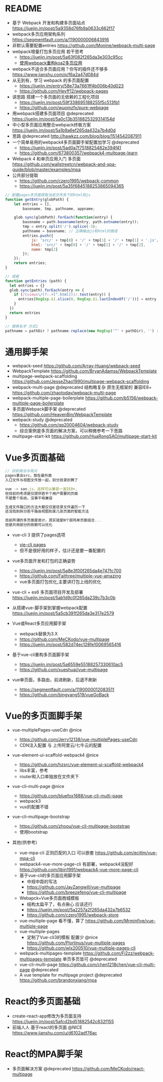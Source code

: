 # README

- 基于 Webpack 开发和构建多页面站点  <https://juejin.im/post/5a9358d76fb9a0633c662f17>
- webpack多页应用架构系列 https://segmentfault.com/a/1190000006843916
- 非默认需要配置entries  https://github.com/Monine/webpack-multi-page
- webpack增量打包多页应用 若干思考 
    - https://juejin.im/post/5a63f082f265da3e303c95cc 
    - [使用webpack重构koa2多页应用](http://www.guofengxian.com/2017/08/08/%E4%BD%BF%E7%94%A8webpack%E9%87%8D%E6%9E%84koa2%E5%A4%9A%E9%A1%B5%E5%BA%94%E7%94%A8/#more) 
- webpack不适合多页面应用？你写的插件还不够多 https://www.jianshu.com/p/f6a2a47d084d
- 从无到有，学习 webpack 的多页面配置 
    - https://juejin.im/entry/58e73a7661ff4b006b40d023
    - https://github.com/Heyff12/webpack-pages  
- 讲思路 搭建一个多页面的无依赖的工程化项目
    - https://juejin.im/post/59f338695188255f5c513fb1
    - https://github.com/wuomzfx/pure-webpage
- 用webpack搭建多页面项目 @deprecated https://juejin.im/post/5a0c13b3518825329314154d    
- 中小型多页面应用整合webpack终极方案 https://juejin.im/post/5a1b9a6ef265da432a7b4d0d    
- 思路 @deprecated http://hawkzz.com/blog/blog/1514542087911  
- 一个简单易用的webpack4多页面脚手架配置加学习 @deprecated
    - https://juejin.im/post/5ad0a7f7518825482e394f41
    - https://github.com/673800357/webpack4-multpage-learn
- Webpack 4 和单页应用入门 多页面 https://github.com/wallstreetcn/webpack-and-spa-guide/blob/master/examples/mpa
- 公共部分提取 
    - https://github.com/czero1995/webpack-common  
    - https://juejin.im/post/5a35f6845188253865094365


```js
// 配置pages多页面获取当前文件夹下的html和js
function getEntry(globPath) {
	let entries = [],
		basename, tmp, pathname, appname;

	glob.sync(globPath).forEach(function(entry) {
		basename = path.basename(entry, path.extname(entry));
		tmp = entry.split('/').splice(-3);
		pathname = basename; // 正确输出js和html的路径
		entries.push({
			js: 'src/' + tmp[0] + '/' + tmp[1] + '/' + tmp[1] + '.js',
			html: 'src/' + tmp[0] + '/' + tmp[1] + '/' + tmp[2],
			name: tmp[2]
		});
	});
	return entries;
}

// 或者
function getEntries (path) {
  let entries = {}
  glob.sync(path).forEach(entry => {
    if (/(views\/(?:.+[^.html]))/.test(entry)) {
      entries[RegExp.$1.slice(0, RegExp.$1.lastIndexOf('/'))] = entry
    }
  })
  return entries
}

// 替换名字 方式1
pathname = pathDir ? pathname.replace(new RegExp('^' + pathDir), '') : pathname;
```

# 通用脚手架

- webpack-seed https://github.com/Array-Huang/webpack-seed
- WebpackTemplate https://github.com/BryanAdamss/WebpackTemplate
- multipage-webpack-scaffolding https://github.com/JesseZhao1990/multipage-webpack-scaffolding
- webpack-multi-page @deprecated 结构略复杂 原生无框架的 兼容IE8+ <https://github.com/zhaotoday/webpack-multi-page>
- webpack-multiple-page-boilerplate <https://github.com/b5156/webpack-multiple-page-boilerplate>
- 多页面Webpack脚手架 @deprecated https://github.com/HeavenBin/WebpackTemplate
- webpack-study @deprecated
    - https://github.com/qq20004604/webpack-study  
    - 综合案例是多页面的解决方案，可以稍微参考一下思路    
- multipage-start-kit https://github.com/HuaRongSAO/multipage-start-kit

# Vue多页面基础

```jsx
// 目前做法与观点
pages拿出src，放在最外面
入口文件与视图文件放一起，别分目录折腾了

vue -> san.js，这样可以兼容一波IE8+,
但目前的考虑是仅提供若干个用户需要的页面
不是整个系统，没事干嘛兼容

生成文件路口的方法大都仅仅是目录文件遍历一下
还没找到拆分若干路由视图到某几张页面的智能方法

目前所谓的多页面是诡计，其实就是N个弱鸡单页面组合...
但是共用部分的依赖可以优化
```

- vue-cli 3 提供了pages选项 

    - [vie-cli pages](https://cli.vuejs.org/zh/guide/html-and-static-assets.html#%E6%9E%84%E5%BB%BA%E4%B8%80%E4%B8%AA%E5%A4%9A%E9%A1%B5%E5%BA%94%E7%94%A8)
    - 但不是很好用的样子，估计还是要一番配置的
  
- vue多页面开发和打包的正确姿势 

    - https://juejin.im/post/5a8e3f00f265da4e747fc700
    - https://github.com/Faithree/multiple-vue-amazing
    - vue多页面打包优化,主要讲打包上线的优化 
- vue-cli + es6 多页面项目开发及部署 https://juejin.im/post/5ab1d9c0f265da239c7b3c0b
- 从搭建vue-脚手架到掌握webpack配置 https://juejin.im/post/5a5cb391f265da3e317e2579
- Vue或React多页应用脚手架 
    - webpack替换为3.X  
    - https://github.com/MeCKodo/vue-multipage
    - https://juejin.im/post/582d74ec128fe10069565416
- 基于vue-cli重构多页面脚手架 
    - https://juejin.im/post/5a6559e55188257330610ac5
    - https://github.com/xueshuai/vue-multipage 
- vue单页面，多路由，前进刷新，后退不刷新 
    - https://segmentfault.com/a/1190000012083511
    - https://github.com/bingyang519/vueGoBack

# Vue的多页面脚手架

- vue-multiplePages-useCdn @nice 
    - https://github.com/Jerry12138/vue-multiplePages-useCdn 
    - CDN注入配置 与 上传阿里云/七牛云的配置 
- vue-element-ui-scaffold-webpack4 @nice 
    - https://github.com/hzsrc/vue-element-ui-scaffold-webpack4
    - libs丰富，参考
    - router和入口单独放在文件夹下
- vue-cli-multi-page @nice 
    - <https://github.com/bluefox1688/vue-cli-multi-page>
    - webpack3 
    - vux的配置不错
- vue-cli-multipage-bootstrap 
    - https://github.com/zhoou/vue-cli-multipage-bootstrap
    - 使用bootstrap

- 其他(供参考)

    - vue-mpa-cli 正则匹配的入口 可以嵌套 https://github.com/ecitlm/vue-mpa-cli
    - webpack4-vue-more-page-cli 有部署，webpack4没配好 https://github.com/libin1991/webpack4-vue-more-page-cli
    - 基于vue-cli的多页面应用脚手架
        - 中规中距的写法
        - https://github.com/JayZangwill/vue-multipage
        - https://github.com/breezefeng/vue-cli-multipage
    - Webapck+Vue多页面商城模板 
        - 结构太扁平了，有点揪心 应该还行
        - https://juejin.im/post/5a2257a2f265da432a7b6532
        - https://github.com/czero1995/webpack-store    
    - vue-multiple-page 看不懂，算了 https://github.com/Mrminfive/vue-multiple-page
    - vue-multiple-pages 
        - 定制了Vue-cli3的模板 配置少 @nice  https://github.com/Plortinus/vue-multiple-pages
        - https://github.com/wlx200510/vue-multiple-pages-cli    
    - webpack-multipages-template https://github.com/Fi2zz/webpack-multipages-template 单页多页皆可 @deprecated
    - vue-cli-multi-page https://github.com/chen1218chen/vue-cli-multi-page @deprecated
    - A vue template for multipage project @deprecated https://github.com/brandonxiang/mpa


# React的多页面基础

- create-react-app修改为多页面支持 https://juejin.im/post/5afcd2bd51882542c832f155
- 前端人人 基于react的多页面 @NICE https://www.jianshu.com/u/d6102adf76ac

# React的MPA脚手架

- 多页面解决方案 @deprecated <https://github.com/MeCKodo/react-multipage> 